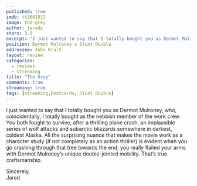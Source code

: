 ```yaml
---
published: true
imdb: tt1601913
image: the-grey
author: jaredy
stars: 3.5
excerpt: "I just wanted to say that I totally bought you as Dermot Mulroney, who, coincidentally, I totally bought as the nebbish member of the work crew."
position: Dermot Mulroney's Stunt Double
addressee: John Kralt
layout: review
categories:
  - reviews
  - streaming
title: "The Grey"
comments: true
streaming: true
tags: [streaming,Postcards, Stunt Double]
---
```

<p>I just wanted to say that I totally bought you as Dermot Mulroney, who, coincidentally, I totally bought as the nebbish member of the work crew. You both fought to survive, after a thrilling plane crash, an implausible series of wolf attacks and subarctic blizzards somewhere in darkest, coldest Alaska. All the surprising nuance that makes the movie work as a character study (if not completely as an action thriller) is evident when you go crashing through that tree towards the end; you really flailed your arms with Dermot Mulroney&rsquo;s unique double-jointed mobility. That&rsquo;s true craftsmanship.</p>
<p>Sincerely,<br />Jared</p></div>
